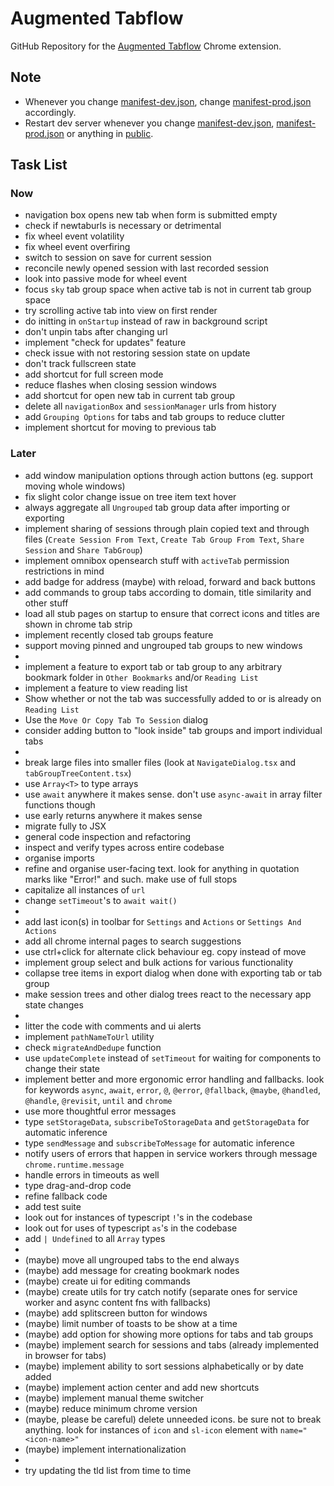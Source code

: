 # Augmented Tabflow

GitHub Repository for the [Augmented Tabflow](https://chromewebstore.google.com/detail/augmented-tabflow/aaopjlakghchpkfolggoiblacllaekho) Chrome extension.

## Note

- Whenever you change [manifest-dev.json](manifest-dev.json), change [manifest-prod.json](manifest-prod.json) accordingly.
- Restart dev server whenever you change [manifest-dev.json](manifest-dev.json), [manifest-prod.json](manifest-prod.json) or anything in [public](public).

## Task List

### Now

- navigation box opens new tab when form is submitted empty
- check if newtaburls is necessary or detrimental
- fix wheel event volatility
- fix wheel event overfiring
- switch to session on save for current session
- reconcile newly opened session with last recorded session
- look into passive mode for wheel event
- focus `sky` tab group space when active tab is not in current tab group space
- try scrolling active tab into view on first render
- do initting in `onStartup` instead of raw in background script
- don't unpin tabs after changing url
- implement "check for updates" feature
- check issue with not restoring session state on update
- don't track fullscreen state
- add shortcut for full screen mode
- reduce flashes when closing session windows
- add shortcut for open new tab in current tab group
- delete all `navigationBox` and `sessionManager` urls from history
- add `Grouping Options` for tabs and tab groups to reduce clutter
- implement shortcut for moving to previous tab

### Later

- add window manipulation options through action buttons (eg. support moving whole windows)
- fix slight color change issue on tree item text hover
- always aggregate all `Ungrouped` tab group data after importing or exporting
- implement sharing of sessions through plain copied text and through files (`Create Session From Text`, `Create Tab Group From Text`, `Share Session` and `Share TabGroup`)
- implement omnibox opensearch stuff with `activeTab` permission restrictions in mind
- add badge for address (maybe) with reload, forward and back buttons
- add commands to group tabs according to domain, title similarity and other stuff
- load all stub pages on startup to ensure that correct icons and titles are shown in chrome tab strip
- implement recently closed tab groups feature
- support moving pinned and ungrouped tab groups to new windows
-
- implement a feature to export tab or tab group to any arbitrary bookmark folder in `Other Bookmarks` and/or `Reading List`
- implement a feature to view reading list
- Show whether or not the tab was successfully added to or is already on `Reading List`
- Use the `Move Or Copy Tab To Session` dialog
- consider adding button to "look inside" tab groups and import individual tabs
-
- break large files into smaller files (look at `NavigateDialog.tsx` and `tabGroupTreeContent.tsx`)
- use `Array<T>` to type arrays
- use `await` anywhere it makes sense. don't use `async-await` in array filter functions though
- use early returns anywhere it makes sense
- migrate fully to JSX
- general code inspection and refactoring
- inspect and verify types across entire codebase
- organise imports
- refine and organise user-facing text. look for anything in quotation marks like "Error!" and such. make use of full stops
- capitalize all instances of `url`
- change `setTimeout`'s to `await wait()`
-
- add last icon(s) in toolbar for `Settings` and `Actions` or `Settings And Actions`
- add all chrome internal pages to search suggestions
- use ctrl+click for alternate click behaviour eg. copy instead of move
- implement group select and bulk actions for various functionality
- collapse tree items in export dialog when done with exporting tab or tab group
- make session trees and other dialog trees react to the necessary app state changes
-
- litter the code with comments and ui alerts
- implement `pathNameToUrl` utility
- check `migrateAndDedupe` function
- use `updateComplete` instead of `setTimeout` for waiting for components to change their state
- implement better and more ergonomic error handling and fallbacks. look for keywords `async`, `await`, `error`, `@`, `@error`, `@fallback`, `@maybe`, `@handled`, `@handle`, `@revisit`, `until` and `chrome`
- use more thoughtful error messages
- type `setStorageData`, `subscribeToStorageData` and `getStorageData` for automatic inference
- type `sendMessage` and `subscribeToMessage` for automatic inference
- notify users of errors that happen in service workers through message `chrome.runtime.message`
- handle errors in timeouts as well
- type drag-and-drop code
- refine fallback code
- add test suite
- look out for instances of typescript `!`'s in the codebase
- look out for uses of typescript `as`'s in the codebase
- add `| Undefined` to all `Array` types
-
- (maybe) move all ungrouped tabs to the end always
- (maybe) add message for creating bookmark nodes
- (maybe) create ui for editing commands
- (maybe) create utils for try catch notify (separate ones for service worker and async content fns with fallbacks)
- (maybe) add splitscreen button for windows
- (maybe) limit number of toasts to be show at a time
- (maybe) add option for showing more options for tabs and tab groups
- (maybe) implement search for sessions and tabs (already implemented in browser for tabs)
- (maybe) implement ability to sort sessions alphabetically or by date added
- (maybe) implement action center and add new shortcuts
- (maybe) implement manual theme switcher
- (maybe) reduce minimum chrome version
- (maybe, please be careful) delete unneeded icons. be sure not to break anything. look for instances of `icon` and `sl-icon` element with `name="<icon-name>"`
- (maybe) implement internationalization
-
- try updating the tld list from time to time
